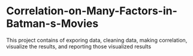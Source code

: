 # Correlation-on-Many-Factors-in-Batman-s-Movies
This project contains of exporing data, cleaning data, making correlation, visualize the results, and reporting those visualized results

